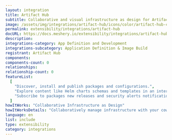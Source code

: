 ```yaml
---
layout: integration
title: Artifact Hub
subtitle: Collaborative and visual infrastructure as design for Artifact Hub
image: /assets/img/integrations/artifact-hub/icons/color/artifact-hub-color.svg
permalink: extensibility/integrations/artifact-hub
docURL: https://docs.meshery.io/extensibility/integrations/artifact-hub
description:
integrations-category: App Definition and Development
integrations-subcategory: Application Definition & Image Build
registrant: Artifact Hub
components:
components-count: 0
relationships:
relationship-count: 0
featureList:
  [
    "Discover, install and publish packages and configurations.",
    "Explore content like Helm charts schemas and templates in an interactive way.",
    "Subscribe to packages new releases and security alerts notifications, via email or webhooks.",
  ]
howItWorks: "Collaborative Infrastructure as Design"
howItWorksDetails: "Collaboratively manage infrastructure with your coworkers synchronously sharing the same designs."
language: en
list: include
type: extensibility
category: integrations
---
```

